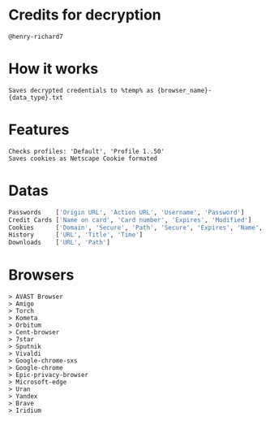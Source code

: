 # Credits for decryption
    @henry-richard7

# How it works
    Saves decrypted credentials to %temp% as {browser_name}-{data_type}.txt

# Features
    Checks profiles: 'Default', 'Profile 1..50'
    Saves cookies as Netscape Cookie formated

# Datas
```py
Passwords    ['Origin URL', 'Action URL', 'Username', 'Password']
Credit Cards ['Name on card', 'Card number', 'Expires', 'Modified']
Cookies      ['Domain', 'Secure', 'Path', 'Secure', 'Expires', 'Name', 'Value']
History      ['URL', 'Title', 'Time']
Downloads    ['URL', 'Path']
```

# Browsers
    > AVAST Browser
    > Amigo
    > Torch
    > Kometa
    > Orbitum
    > Cent-browser
    > 7star
    > Sputnik
    > Vivaldi
    > Google-chrome-sxs
    > Google-chrome
    > Epic-privacy-browser
    > Microsoft-edge
    > Uran
    > Yandex
    > Brave
    > Iridium
